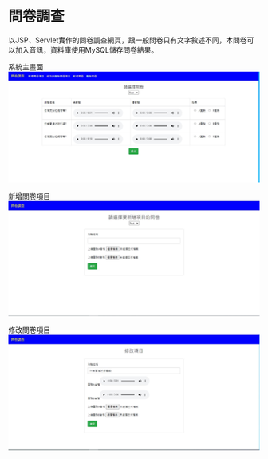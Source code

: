 # 問卷調查

以JSP、Servlet實作的問卷調查網頁，跟一般問卷只有文字敘述不同，本問卷可以加入音訊，資料庫使用MySQL儲存問卷結果。

系統主畫面
![image](https://github.com/jaylee840831/Questionnaire/blob/main/%E6%93%B7%E5%8F%96.JPG)

新增問卷項目
![image](https://github.com/jaylee840831/Questionnaire/blob/main/2.JPG)

修改問卷項目
![image](https://github.com/jaylee840831/Questionnaire/blob/main/3.JPG)
